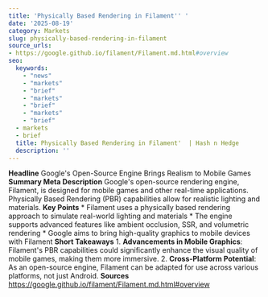 ```yaml
---
title: 'Physically Based Rendering in Filament'' '
date: '2025-08-19'
category: Markets
slug: physically-based-rendering-in-filament
source_urls:
- https://google.github.io/filament/Filament.md.html#overview
seo:
  keywords:
    - "news"
    - "markets"
    - "brief"
    - "markets"
    - "brief"
    - "markets"
    - "brief"
  - markets
  - brief
  title: Physically Based Rendering in Filament'  | Hash n Hedge
  description: ''
---
```


**Headline** Google's Open-Source Engine Brings Realism to Mobile Games  **Summary Meta Description** Google's open-source rendering engine, Filament, is designed for mobile games and other real-time applications. Physically Based Rendering (PBR) capabilities allow for realistic lighting and materials.  **Key Points**  * Filament uses a physically based rendering approach to simulate real-world lighting and materials * The engine supports advanced features like ambient occlusion, SSR, and volumetric rendering * Google aims to bring high-quality graphics to mobile devices with Filament  **Short Takeaways**  1. **Advancements in Mobile Graphics**: Filament's PBR capabilities could significantly enhance the visual quality of mobile games, making them more immersive. 2. **Cross-Platform Potential**: As an open-source engine, Filament can be adapted for use across various platforms, not just Android.  **Sources** https://google.github.io/filament/Filament.md.html#overview 
